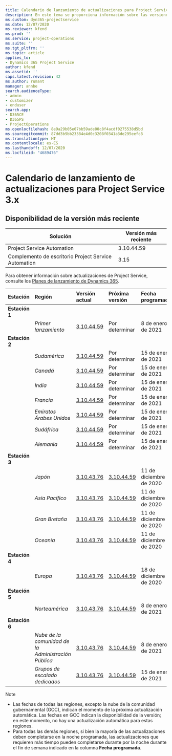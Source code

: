 ```yaml
---
title: Calendario de lanzamiento de actualizaciones para Project Service 3.x
description: En este tema se proporciona información sobre las versiones disponibles y próximas de Dynamics 365 Project Service Automation.
ms.custom: dyn365-projectservice
ms.date: 12/07/2020
ms.reviewer: kfend
ms.prod: ''
ms.service: project-operations
ms.suite: ''
ms.tgt_pltfrm: ''
ms.topic: article
applies_to:
- Dynamics 365 Project Service
author: kfend
ms.assetid: ''
caps.latest.revision: 42
ms.author: rumant
manager: annbe
search.audienceType:
- admin
- customizer
- enduser
search.app:
- D365CE
- D365PS
- ProjectOperations
ms.openlocfilehash: 8e9a29b05e07bb59ade00c8f4acdf0275538d5bd
ms.sourcegitcommit: 87dd3b9bb23384e4d0c3208f0341a3de295eefc8
ms.translationtype: HT
ms.contentlocale: es-ES
ms.lasthandoff: 12/07/2020
ms.locfileid: "4689476"
---
```

# <a name="update-release-schedule-for-project-service-3x"></a>Calendario de lanzamiento de actualizaciones para Project Service 3.x

## <a name="latest-version-availability"></a>Disponibilidad de la versión más reciente

| Solución  | Versión más reciente |
|-------|----|
| Project Service Automation    | 3.10.44.59 |
| Complemento de escritorio Project Service Automation                | 3.15          |

Para obtener información sobre actualizaciones de Project Service, consulte los [Planes de lanzamiento de Dynamics 365](https://docs.microsoft.com/dynamics365/release-plans/). 

| Estación  | Región | Versión actual | Próxima versión |  Fecha programada
| :---   | :---   | :---   | :---   |:---   |         
|<strong>Estación 1</strong> | |  |  | |
| | <i>Primer lanzamiento</i> | [3.10.44.59](whats-new-ur-26.md) | Por determinar | 8 de enero de 2021
|<strong>Estación 2</strong> | |  |  | |
| | <i>Sudamérica</i> | [3.10.44.59](whats-new-ur-26.md) | Por determinar | 15 de enero de 2021
| | <i>Canadá</i> | [3.10.44.59](whats-new-ur-26.md) | Por determinar | 15 de enero de 2021
| | <i>India</i> | [3.10.44.59](whats-new-ur-26.md) | Por determinar | 15 de enero de 2021
| | <i>Francia</i> | [3.10.44.59](whats-new-ur-26.md) | Por determinar | 15 de enero de 2021
| | <i>Emiratos Árabes Unidos</i> | [3.10.44.59](whats-new-ur-26.md) | Por determinar | 15 de enero de 2021
| | <i>Sudáfrica</i> | [3.10.44.59](whats-new-ur-26.md) | Por determinar | 15 de enero de 2021
| | <i>Alemania</i> | [3.10.44.59](whats-new-ur-26.md) | Por determinar | 15 de enero de 2021
|<strong>Estación 3</strong> | |  |  | |
| | <i>Japón</i> | [3.10.43.76](whats-new-ur-25.md) | [3.10.44.59](whats-new-ur-26.md) | 11 de diciembre de 2020
| | <i>Asia Pacífico</i> | [3.10.43.76](whats-new-ur-25.md) | [3.10.44.59](whats-new-ur-26.md) | 11 de diciembre de 2020
| | <i>Gran Bretaña</i> | [3.10.43.76](whats-new-ur-25.md) | [3.10.44.59](whats-new-ur-26.md) | 11 de diciembre de 2020
| | <i>Oceanía</i> | [3.10.43.76](whats-new-ur-25.md) | [3.10.44.59](whats-new-ur-26.md) | 11 de diciembre de 2020
|<strong>Estación 4</strong> | |  |  | |
| | <i>Europa</i> | [3.10.43.76](whats-new-ur-25.md) | [3.10.44.59](whats-new-ur-26.md) | 18 de diciembre de 2020
|<strong>Estación 5</strong> | |  |  | |
| | <i>Norteamérica</i> | [3.10.43.76](whats-new-ur-25.md) | [3.10.44.59](whats-new-ur-26.md) | 8 de enero de 2021
|<strong>Estación 6</strong> | |  |  | |
| | <i>Nube de la comunidad de la Administración Pública</i> | [3.10.43.76](whats-new-ur-25.md) | [3.10.44.59](whats-new-ur-26.md) | 8 de enero de 2021
| | <i>Grupos de escalado dedicados</i> | [3.10.43.76](whats-new-ur-25.md) | [3.10.44.59](whats-new-ur-26.md) | 15 de enero de 2021

>[!Note]
> - Las fechas de todas las regiones, excepto la nube de la comunidad gubernamental (GCC), indican el momento de la próxima actualización automática. Las fechas en GCC indican la disponibilidad de la versión; en este momento, no hay una actualización automática para estas regiones.
> - Para todas las demás regiones, si bien la mayoría de las actualizaciones deben completarse en la noche programada, las actualizaciones que requieren más tiempo pueden completarse durante por la noche durante el fin de semana indicado en la columna **Fecha programada**.
